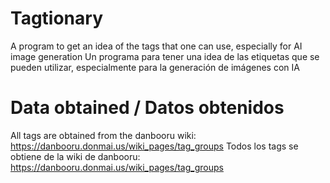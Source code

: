 # Tagtionary
A program to get an idea of the tags that one can use, especially for AI image generation
Un programa para tener una idea de las etiquetas que se pueden utilizar, especialmente para la generación de imágenes con IA

# Data obtained / Datos obtenidos
All tags are obtained from the danbooru wiki: https://danbooru.donmai.us/wiki_pages/tag_groups
Todos los tags se obtiene de la wiki de danbooru: https://danbooru.donmai.us/wiki_pages/tag_groups

